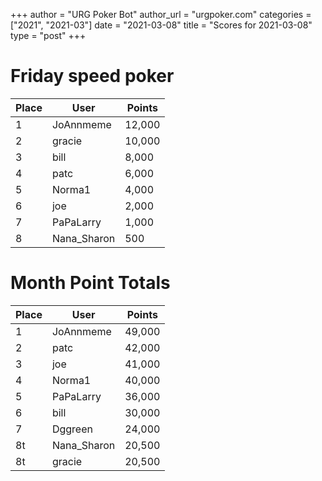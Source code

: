 +++
author = "URG Poker Bot"
author_url = "urgpoker.com"
categories = ["2021", "2021-03"]
date = "2021-03-08"
title = "Scores for 2021-03-08"
type = "post"
+++
# Friday speed poker

| Place | User | Points |
|-------|------|--------|
| 1 | JoAnnmeme | 12,000 |
| 2 | gracie | 10,000 |
| 3 | bill | 8,000 |
| 4 | patc | 6,000 |
| 5 | Norma1 | 4,000 |
| 6 | joe | 2,000 |
| 7 | PaPaLarry | 1,000 |
| 8 | Nana_Sharon | 500 |

# Month Point Totals

| Place | User | Points |
|-------|------|--------|
| 1 | JoAnnmeme | 49,000 |
| 2 | patc | 42,000 |
| 3 | joe | 41,000 |
| 4 | Norma1 | 40,000 |
| 5 | PaPaLarry | 36,000 |
| 6 | bill | 30,000 |
| 7 | Dggreen | 24,000 |
| 8t | Nana_Sharon | 20,500 |
| 8t | gracie | 20,500 |
